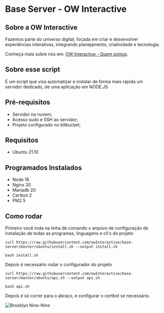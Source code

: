 # Base Server - OW Interactive

## Sobre a OW Interactive

Fazemos parte do universo digital, focada em criar e desenvolver experiências interativas, integrando planejamento, criatividade e tecnologia.

Conheça mais sobre nós em: [OW Interactive - Quem somos](http://www.owinteractive.com/quem-somos/).

## Sobre esse script

É um script que visa automatizar e instalar de forma mais rápida um servidor dedicado, de uma aplicação em NODE.JS

## Pré-requisitos

- Servidor na nuvem;
- Acesso sudo e SSH ao servidor;
- Projeto configurado no bitbucket;

## Requisitos

- Ubuntu 21.10

## Programados Instalados

- Node 16
- Nginx 20
- Mariadb 20
- Certbot 2
- PM2 5

## Como rodar

Primeiro você roda na linha de comando o arquivo de configuração de instalação de todas as programas, linguagens e cli's do projeto

`curl https://raw.githubusercontent.com/owInteractive/base-server/master/ubuntu/install.sh --output install.sh`

`bash install.sh`

Depois é necessário rodar o configurador do projeto

`curl https://raw.githubusercontent.com/owInteractive/base-server/master/ubuntu/api.sh --output api.sh`

`bash api.sh`

Depois é só correr para o abraço, e configurar o certbot se necessário.

![Brooklyn Nine-Nine](https://media.giphy.com/media/l4JySAWfMaY7w88sU/giphy.gif "Brooklyn Nine-Nine")

